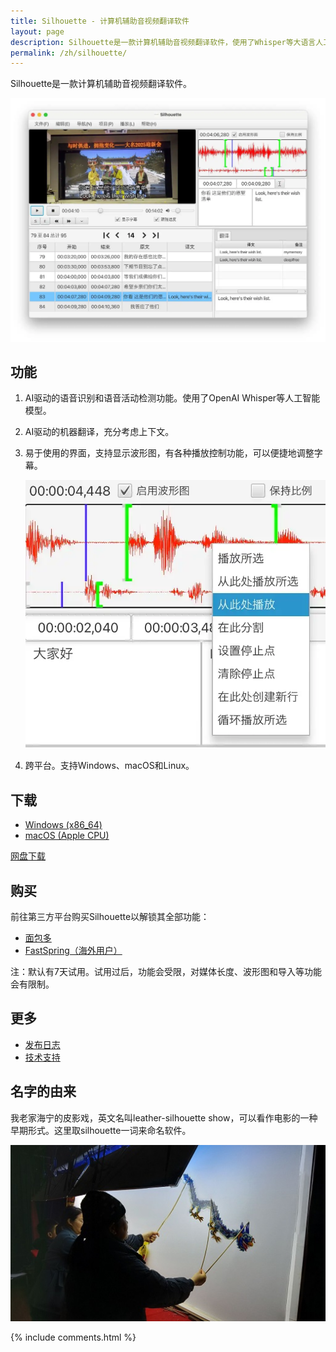 ```yaml
---
title: Silhouette - 计算机辅助音视频翻译软件
layout: page
description: Silhouette是一款计算机辅助音视频翻译软件，使用了Whisper等大语言人工智能模型。
permalink: /zh/silhouette/
---
```


Silhouette是一款计算机辅助音视频翻译软件。

![screenshot](/album/silhouette/screenshot_zh.webp)

## 功能

1. AI驱动的语音识别和语音活动检测功能。使用了OpenAI Whisper等人工智能模型。
2. AI驱动的机器翻译，充分考虑上下文。
3. 易于使用的界面，支持显示波形图，有各种播放控制功能，可以便捷地调整字幕。

   ![waveform](/album/silhouette/waveform_zh.webp)
4. 跨平台。支持Windows、macOS和Linux。

## 下载

* [Windows (x86_64)](https://github.com/xulihang/Silhouette/releases/download/v1.1.0/Silhouette-windows-x64.zip)
* [macOS (Apple CPU)](https://github.com/xulihang/Silhouette/releases/download/v1.1.0/Silhouette-mac-arm.dmg)

[网盘下载](https://pan.quark.cn/s/0eefc3296abc)

## 购买

前往第三方平台购买Silhouette以解锁其全部功能：

* [面包多](https://mbd.pub/o/bread/Z56WlpZv)
* [FastSpring（海外用户）](https://basiccat.onfastspring.com/silhouette)

注：默认有7天试用。试用过后，功能会受限，对媒体长度、波形图和导入等功能会有限制。

## 更多

* [发布日志](/zh/silhouette/release-notes/)
* [技术支持](/zh/support/)

## 名字的由来

我老家海宁的皮影戏，英文名叫leather-silhouette show，可以看作电影的一种早期形式。这里取silhouette一词来命名软件。

![皮影戏](/album/leather-sihouette-show.jpg)

{% include comments.html %}

